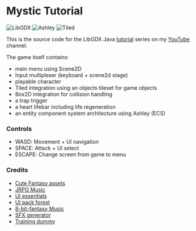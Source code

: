 # Mystic Tutorial

![LibGDX](https://img.shields.io/badge/LibGDX-1.13.5-green)
![Ashley](https://img.shields.io/badge/Ashley-1.7.4-blue)
![Tiled](https://img.shields.io/badge/Tiled-1.11-red)

This is the source code for the LibGDX Java [tutorial](https://www.youtube.com/playlist?list=PLTKHCDn5RKK8us8DL7OGqgp4rQQByiX0C) series on my
[YouTube](https://www.youtube.com/Quillraven) channel.

The game itself contains:
- main menu using Scene2D
- Input multiplexer (keyboard + scene2d stage)
- playable character
- Tiled integration using an objects tileset for game objects
- Box2D integration for collision handling
- a trap trigger
- a heart lifebar including life regeneration
- an entity component system architecture using Ashley (ECS)

### Controls

- WASD: Movement + UI navigation
- SPACE: Attack + UI select
- ESCAPE: Change screen from game to menu

### Credits
- [Cute Fantasy assets](https://kenmi-art.itch.io/cute-fantasy-rpg)
- [JRPG Music](https://yubatake.bandcamp.com/album/jrpg-collection)
- [UI essentials](https://crusenho.itch.io/complete-ui-essential-pack)
- [UI pack forest](https://toffeecraft.itch.io/ui-user-interface-forest)
- [8-bit-fantasy Music](https://xdeviruchi.itch.io/8-bit-fantasy-adventure-music-pack)
- [SFX generator](https://sfxr.me/)
- [Training dummy](https://elthen.itch.io/2d-pixel-art-training-dummy)
